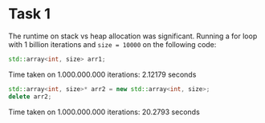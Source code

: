 # Task 1

The runtime on stack vs heap allocation was significant. Running a for loop with 1 billion iterations and `size = 10000` on the following code:

```cpp
std::array<int, size> arr1;
```

Time taken on 1.000.000.000 iterations: 2.12179 seconds

```cpp
std::array<int, size>* arr2 = new std::array<int, size>;
delete arr2;
```

Time taken on 1.000.000.000 iterations: 20.2793 seconds